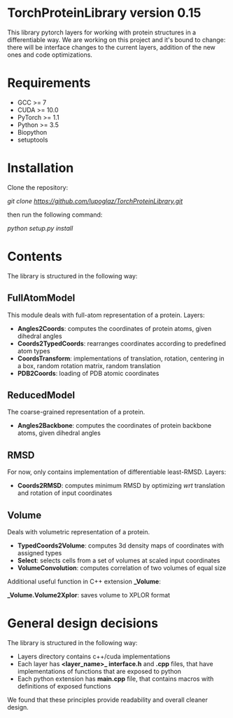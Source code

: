 # TorchProteinLibrary version 0.15
This library pytorch layers for working with protein structures in a differentiable way. We are working on this project and it's bound to change:
there will be interface changes to the current layers, addition of the new ones and code optimizations.

# Requirements
 - GCC >= 7 
 - CUDA >= 10.0
 - PyTorch >= 1.1
 - Python >= 3.5
 - Biopython
 - setuptools

# Installation

Clone the repository:

*git clone https://github.com/lupoglaz/TorchProteinLibrary.git*

then run the following command:

*python setup.py install*

# Contents
The library is structured in the following way:

## FullAtomModel
This module deals with full-atom representation of a protein.
Layers:
- **Angles2Coords**: computes the coordinates of protein atoms, given dihedral angles
- **Coords2TypedCoords**: rearranges coordinates according to predefined atom types 
- **CoordsTransform**: implementations of translation, rotation, centering in a box, random rotation matrix, random translation
- **PDB2Coords**: loading of PDB atomic coordinates

## ReducedModel
The coarse-grained representation of a protein.
- **Angles2Backbone**: computes the coordinates of protein backbone atoms, given dihedral angles

## RMSD
For now, only contains implementation of differentiable least-RMSD.
Layers:
- **Coords2RMSD**: computes minimum RMSD by optimizing *wrt* translation and rotation of input coordinates

## Volume
Deals with volumetric representation of a protein.
- **TypedCoords2Volume**: computes 3d density maps of coordinates with assigned types
- **Select**: selects cells from a set of volumes at scaled input coordinates
- **VolumeConvolution**: computes correlation of two volumes of equal size

Additional useful function in C++ extension **_Volume**:

**_Volume.Volume2Xplor**: saves volume to XPLOR format


# General design decisions
The library is structured in the following way:
- Layers directory contains c++/cuda implementations
- Each layer has **<layer_name>_ interface.h** and **.cpp** files, that have implementations of functions that are exposed to python
- Each python extension has **main.cpp** file, that contains macros with definitions of exposed functions

We found that these principles provide readability and overall cleaner design.
